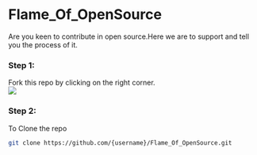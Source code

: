 # Flame_Of_OpenSource
Are you keen to contribute in open source.Here we are to support and tell you the process of it.<br>
### Step 1:
Fork this repo by clicking on the right corner.<br><img src="https://img.icons8.com/plasticine/100/000000/code-fork.png"/>
### Step 2:
To Clone the repo <br>
```bash
git clone https://github.com/{username}/Flame_Of_OpenSource.git
```
